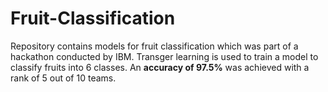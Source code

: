 # Fruit-Classification

Repository contains models for fruit classification which was part of a hackathon conducted by IBM. Transger learning is used to train a model to classify fruits into 6 classes. An **accuracy of 97.5%** was achieved with a rank of 5 out of 10 teams.
